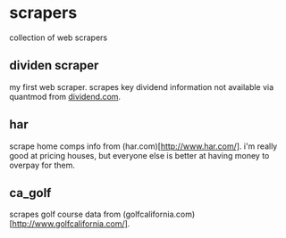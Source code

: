 # scrapers
collection of web scrapers

## dividen scraper
my first web scraper.  scrapes key dividend information not available via quantmod from [dividend.com](http://www.dividend.com/).   

## har
scrape home comps info from (har.com)[http://www.har.com/].  i'm really good at pricing houses, but everyone else is better at having money to overpay for them.  

## ca_golf  
scrapes golf course data from (golfcalifornia.com)[http://www.golfcalifornia.com/].
